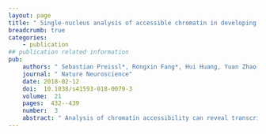 ```yaml
---
layout: page
title: " Single-nucleus analysis of accessible chromatin in developing mouse forebrain reveals cell-type-specific transcriptional regulation"
breadcrumb: true
categories:
    - publication
## publication related information
pub:
    authors: " Sebastian Preissl*, Rongxin Fang*, Hui Huang, Yuan Zhao, Ramya Raviram, David U. Gorkin, Yanxiao Zhang, Brandon C. Sos, Veena Afzal, Diane E. Dickel, Samantha Kuan, Axel Visel, Len A. Pennacchio, Kun Zhang,  Bing Ren"
    journal: " Nature Neuroscience"
    date: 2018-02-12
    doi:  10.1038/s41593-018-0079-3
    volume:  21
    pages:  432--439
    number:  3
    abstract: " Analysis of chromatin accessibility can reveal transcriptional regulatory sequences, but heterogeneity of primary tissues poses a significant challenge in mapping the precise chromatin landscape in specific cell types. Here we report single-nucleus ATAC-seq, a combinatorial barcoding-assisted single-cell assay for transposase-accessible chromatin that is optimized for use on flash-frozen primary tissue samples. We apply this technique to the mouse forebrain through eight developmental stages. Through analysis of more than 15,000 nuclei, we identify 20 distinct cell populations corresponding to major neuronal and non-neuronal cell types. We further define cell-type-specific transcriptional regulatory sequences, infer potential master transcriptional regulators and delineate developmental changes in forebrain cellular composition. Our results provide insight into the molecular and cellular dynamics that underlie forebrain development in the mouse and establish technical and analytical frameworks that are broadly applicable to other heterogeneous tissues.,"
---
```

